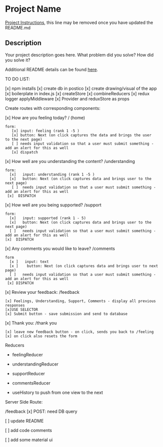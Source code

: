 # Project Name

[Project Instructions](./INSTRUCTIONS.md), this line may be removed once you have updated the README.md

## Description

Your project description goes here. What problem did you solve? How did you solve it?

Additional README details can be found [here](https://github.com/PrimeAcademy/readme-template/blob/master/README.md).


TO DO LIST:

[x] npm installs
[x] create db in postico
[x] create drawing/visual of the app
[x] boilerplate in index.js
    [x] createStore
    [x] combineReducers
    [x] redux logger applyMiddleware
    [x] Provider and reduxStore as props

Create routes with corresponding components:

[x] How are you feeling today? / (home)

    form: 
       [x] input: feeling (rank 1 -5 )
       [x] button: Next (on click captures the data and brings the user    to the next page)
       [ ] needs input validation so that a user must submit something - add an alert for this as well
       [x] dispatch

[x] How well are you understanding the content? /understanding

    form:
      [x]   input: understanding (rank 1 -5 )
      [x]   button: Next (on click captures data and brings user to the next page)
       [ ]  needs input validation so that a user must submit something - add an alert for this as well
     [x]  DISPATCH

[x] How well are you being supported? /support

    form:
      [x]   input: supported (rank 1 - 5)
      [x]   button: Next (on click captures data and brings user to the next page)
      [ ]   needs input validation so that a user must submit something - add an alert for this as well
    [x]  DISPATCH

[x] Any comments you would like to leave? /comments

    form
      [x ]   input: text 
      [x ]    button: Next (on click captures data and brings user to next    page)
      [ ]   needs input validation so that a user must submit something - add an alert for this as well
     [x] DISPATCH

[x] Review your feedback: /feedback

    [x] Feelings, Understanding, Support, Comments - display all previous responses 
    [x]USE SELECTOR
    [x] Submit button - save submission and send to database

 [x] Thank you: /thank you

    [x] leave new feedback button - on click, sends you back to /feeling
    [x] on click also resets the form

 Reducers 
 - feelingReducer
 - understandingReducer
 - supportReducer
 - commentsReducer
 
- useHistory to push from one view to the next


 Server Side Route:

/feedback
[x] POST: need DB query

[ ] update README

[ ] add code comments

[ ] add some material ui


